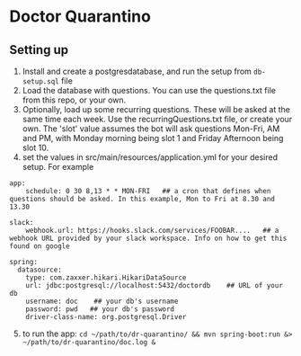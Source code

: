 # Doctor Quarantino



## Setting up

1. Install and create a postgresdatabase, and run the setup from `db-setup.sql` file
2. Load the database with questions. You can use the questions.txt file from this repo, or your own.
3. Optionally, load up some recurring questions. These will be asked at the same time each week. Use the recurringQuestions.txt file, or create your own. The 'slot' value assumes the bot will ask questions Mon-Fri, AM and PM, with Monday morning being slot 1 and Friday Afternoon being slot 10.
4. set the values in src/main/resources/application.yml for your desired setup. For example

```
app:
    schedule: 0 30 8,13 * * MON-FRI   ## a cron that defines when questions should be asked. In this example, Mon to Fri at 8.30 and 13.30

slack:
    webhook.url: https://hooks.slack.com/services/FOOBAR....   ## a webhook URL provided by your slack workspace. Info on how to get this found on google

spring:
  datasource:
    type: com.zaxxer.hikari.HikariDataSource
    url: jdbc:postgresql://localhost:5432/doctordb    ## URL of your db
    username: doc    ## your db's username
    password: pwd   ## your db's password
    driver-class-name: org.postgresql.Driver
```

5. to run the app: `cd ~/path/to/dr-quarantino/ && mvn spring-boot:run &> ~/path/to/dr-quarantino/doc.log &`
